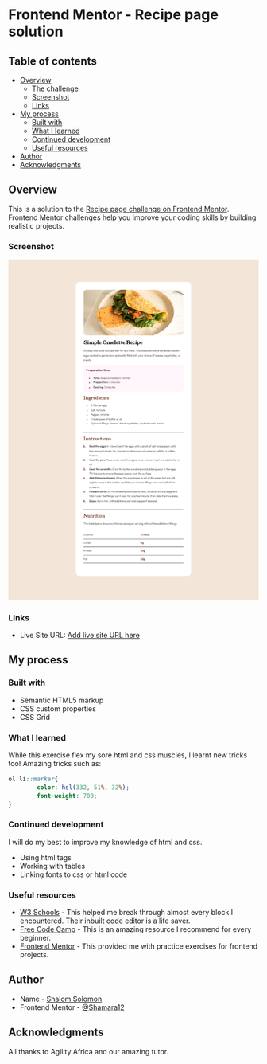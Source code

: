# Frontend Mentor - Recipe page solution


## Table of contents

- [Overview](#overview)
  - [The challenge](#the-challenge)
  - [Screenshot](#screenshot)
  - [Links](#links)
- [My process](#my-process)
  - [Built with](#built-with)
  - [What I learned](#what-i-learned)
  - [Continued development](#continued-development)
  - [Useful resources](#useful-resources)
- [Author](#author)
- [Acknowledgments](#acknowledgments)



## Overview
This is a solution to the [Recipe page challenge on Frontend Mentor](https://www.frontendmentor.io/challenges/recipe-page-KiTsR8QQKm). Frontend Mentor challenges help you improve your coding skills by building realistic projects. 

### Screenshot

![](./Screenshot.png)


### Links

- Live Site URL: [Add live site URL here]((https://frontend-projects-zz2x.vercel.app/))

## My process

### Built with

- Semantic HTML5 markup
- CSS custom properties
- CSS Grid


### What I learned

While this exercise flex my sore html and css muscles, I learnt new tricks too! Amazing tricks such as:


```css
ol li::marker{
        color: hsl(332, 51%, 32%);
        font-weight: 700;
}
```


### Continued development

I will do my best to improve my knowledge of html and css. 
- Using html tags
- Working with tables
- Linking fonts to css or html code

### Useful resources

- [W3 Schools](https://www.example.comhttps://www.w3schools.com/cssref/sel_marker.php) - This helped me break through almost every block I encountered. Their inbuilt code editor is a life saver.
- [Free Code Camp](https://www.example.comhttps://www.freecodecamp.org/) - This is an amazing resource I recommend for every beginner. 
- [Frontend Mentor](https://www.frontendmentor.io/profile/yourusername) - This provided me with practice exercises for frontend projects.

## Author

- Name - [Shalom Solomon]()
- Frontend Mentor - [@Shamara12](https://www.frontendmentor.io/profile/yourusername)

## Acknowledgments

All thanks to Agility Africa and our amazing tutor.

